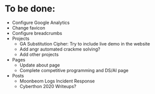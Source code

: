 # To be done:
* Configure Google Analytics
* Change favicon
* Configure breadcrumbs
* Projects
    * GA Substitution Cipher: Try to include live demo in the website
    * Add angr automated crackme solving?
    * Add other projects
* Pages
    * Update about page
    * Complete competitive programming and DS/AI page
* Posts
    * Moonbeom Logs Incident Response
    * Cyberthon 2020 Writeups?
